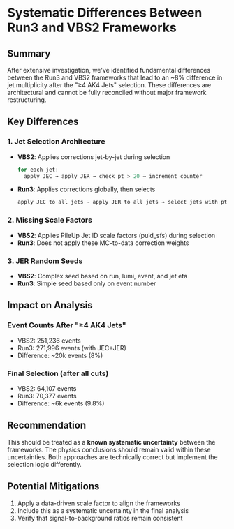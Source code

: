 # Systematic Differences Between Run3 and VBS2 Frameworks

## Summary
After extensive investigation, we've identified fundamental differences between the Run3 and VBS2 frameworks that lead to an ~8% difference in jet multiplicity after the "≥4 AK4 Jets" selection. These differences are architectural and cannot be fully reconciled without major framework restructuring.

## Key Differences

### 1. Jet Selection Architecture
- **VBS2**: Applies corrections jet-by-jet during selection
  ```cpp
  for each jet:
    apply JEC → apply JER → check pt > 20 → increment counter
  ```
- **Run3**: Applies corrections globally, then selects
  ```cpp
  apply JEC to all jets → apply JER to all jets → select jets with pt > 20
  ```

### 2. Missing Scale Factors
- **VBS2**: Applies PileUp Jet ID scale factors (puid_sfs) during selection
- **Run3**: Does not apply these MC-to-data correction weights

### 3. JER Random Seeds
- **VBS2**: Complex seed based on run, lumi, event, and jet eta
- **Run3**: Simple seed based only on event number

## Impact on Analysis

### Event Counts After "≥4 AK4 Jets"
- VBS2: 251,236 events
- Run3: 271,996 events (with JEC+JER)
- Difference: ~20k events (8%)

### Final Selection (after all cuts)
- VBS2: 64,107 events
- Run3: 70,377 events
- Difference: ~6k events (9.8%)

## Recommendation
This should be treated as a **known systematic uncertainty** between the frameworks. The physics conclusions should remain valid within these uncertainties. Both approaches are technically correct but implement the selection logic differently.

## Potential Mitigations
1. Apply a data-driven scale factor to align the frameworks
2. Include this as a systematic uncertainty in the final analysis
3. Verify that signal-to-background ratios remain consistent
